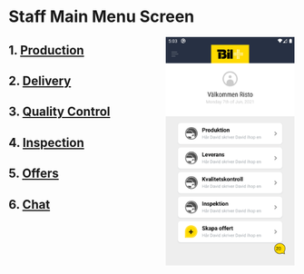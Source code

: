 # Staff Main Menu Screen

<img align="right" src="../assets/staff-main-menu.png" width="45%" />

## 1. <a href="./CarProductionScreen.md">Production</a>

## 2. <a href="./AddDamageScreen.md">Delivery</a>

## 3. <a href="./QualityControl.md">Quality Control</a>

## 4. <a href="./CarInspectionScreen.md">Inspection</a>

## 5. <a href="./OffersScreen.md">Offers</a>

## 6. <a href="./ChatScreen.md">Chat</a>
